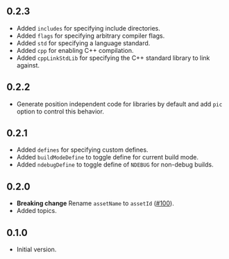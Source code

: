 ## 0.2.3

- Added `includes` for specifying include directories.
- Added `flags` for specifying arbitrary compiler flags.
- Added `std` for specifying a language standard.
- Added `cpp` for enabling C++ compilation.
- Added `cppLinkStdLib` for specifying the C++ standard library to link against.

## 0.2.2

- Generate position independent code for libraries by default and add
  `pic` option to control this behavior.

## 0.2.1

- Added `defines` for specifying custom defines.
- Added `buildModeDefine` to toggle define for current build mode.
- Added `ndebugDefine` to toggle define of `NDEBUG` for non-debug builds.

## 0.2.0

- **Breaking change** Rename `assetName` to `assetId`
  ([#100](https://github.com/dart-lang/native/issues/100)).
- Added topics.

## 0.1.0

- Initial version.
